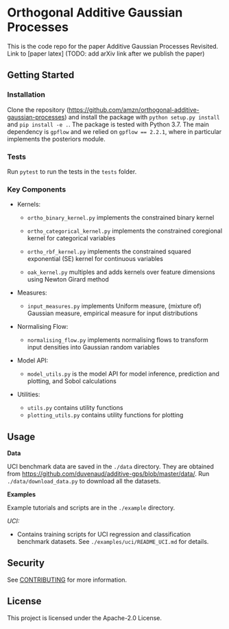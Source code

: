 # Orthogonal Additive Gaussian Processes


This is the code repo for the paper Additive Gaussian Processes Revisited. 
Link to [paper latex] (TODO: add arXiv link after we publish the paper)


## Getting Started
### Installation
Clone the repository (https://github.com/amzn/orthogonal-additive-gaussian-processes) and install the package with `python setup.py install` and `pip install -e .`. The package is tested with Python 3.7.
The main dependency is `gpflow` and we relied on `gpflow == 2.2.1`, where in particular implements the posteriors module.

### Tests
Run `pytest` to run the tests in the `tests` folder.

### Key Components

- Kernels:
	- `ortho_binary_kernel.py` implements the constrained binary kernel 

	- `ortho_categorical_kernel.py` implements the constrained coregional kernel for categorical variables

	- `ortho_rbf_kernel.py` implements the constrained squared exponential (SE) kernel for continuous variables
	
	- `oak_kernel.py` multiples and adds kernels over feature dimensions using Newton Girard method

- Measures:
	- `input_measures.py` implements Uniform measure, (mixture of) Gaussian measure, empirical measure for input distributions


- Normalising Flow:
	- `normalising_flow.py` implements normalising flows to transform input densities into Gaussian random variables 


- Model API:
	- `model_utils.py` is the model API for model inference, prediction and plotting, and Sobol calculations

- Utilities:
	- `utils.py` contains utility functions 
	- `plotting_utils.py` contains utility functions for plotting

<!-- #region -->
## Usage

**Data**

UCI benchmark data are saved in the `./data` directory. They are obtained from https://github.com/duvenaud/additive-gps/blob/master/data/. Run `./data/download_data.py` to download all the datasets. 

**Examples**

Example tutorials and scripts are in the `./example` directory.

*UCI:*

* Contains training scripts for UCI regression and classification
benchmark datasets. See `./examples/uci/README_UCI.md` for details. 


## Security

See [CONTRIBUTING](CONTRIBUTING.md#security-issue-notifications) for more information.

## License

This project is licensed under the Apache-2.0 License.

<!-- #endregion -->
